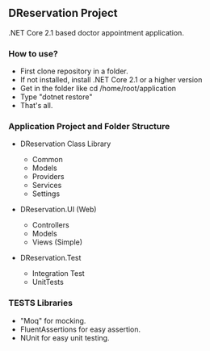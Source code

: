 ## DReservation Project

.NET Core 2.1 based doctor appointment application.

### How to use?

- First clone repository in a folder.
- If not installed, install .NET Core 2.1 or a higher version
- Get in the folder like cd /home/root/application
- Type "dotnet restore"
- That's all.

### Application Project and Folder Structure

- DReservation Class Library
	- Common
	- Models
	- Providers
	- Services
	- Settings

- DReservation.UI (Web)
	- Controllers
	- Models
	- Views 
	 (Simple)
	
- DReservation.Test
	- Integration Test
	- UnitTests

### TESTS Libraries

 - "Moq" for mocking.
 - FluentAssertions for easy assertion.
 - NUnit for easy unit testing.